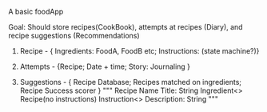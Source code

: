 A basic foodApp

Goal: Should store recipes(CookBook), attempts at recipes (Diary), and recipe suggestions (Recommendations)

1. Recipe - { Ingredients: FoodA, FoodB etc; Instructions: (state machine?)}

2. Attempts - {Recipe; Date + time; Story: Journaling } 

3. Suggestions - { Recipe Database; Recipes matched on ingredients; Recipe Success scorer }
"""
Recipe
	Name
		Title: String
	Ingredient<>
		Recipe(no instructions)
	Instruction<>
		Description: String
"""

